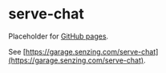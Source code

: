 # serve-chat

Placeholder for [GitHub pages](https://pages.github.com/).

See [https://garage.senzing.com/serve-chat](https://garage.senzing.com/serve-chat).
